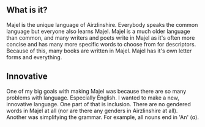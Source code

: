 ## What is it?
Majel is the unique language of Airzlinshire. Everybody speaks the common language but everyone also learns Majel. Majel is a much older language than common, and many writers and poets write in Majel as it's often more concise and has many more specific words to choose from for descriptors. Because of this, many books are written in Majel. Majel has it's own letter forms and everything.

## Innovative
One of my big goals with making Majel was because there are so many problems with language. Especially English. I wanted to make a new, innovative language. One part of that is inclusion. There are no gendered words in Majel at all (nor are there any genders in Airzlinshire at all). Another was simplifying the grammar. For example, all nouns end in 'An' (ɑ).
